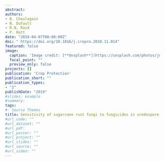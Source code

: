 ```yaml
---
abstract: 
authors:
- B. Chaulagain
- N. Dufault
- R.N. Raid
- P. Rott
date: "2019-04-07T00:00:00Z"
doi: " https://doi.org/10.1016/j.cropro.2018.11.014"
featured: false
image:
  caption: 'Image credit: [**Unsplash**](https://unsplash.com/photos/jdD8gXaTZsc)'
  focal_point: ""
  preview_only: false
projects: []
publication: 'Crop Protection'
publication_short: ""
publication_types:
- "2"
publishDate: "2019"
#slides: example
#summary: 
tags:
#- Source Themes
title: Sensitivity of sugarcane rust fungi to fungicides in uredospore germination and detached leaf bioassays
#url_code: ""
#url_dataset: ""
#url_pdf: 
#url_poster: ""
#url_project: ""
#url_slides: ""
#url_source: ""
#url_video: ""
---
```


